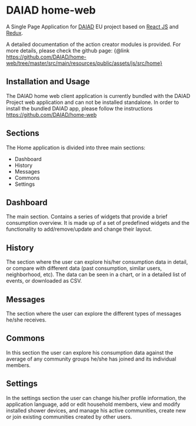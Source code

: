 DAIAD home-web
=======

A Single Page Application for [DAIAD](http://daiad.eu) EU project based on [React JS](https://facebook.github.io/react/) and [Redux](http://redux.js.org/).

A detailed documentation of the action creator modules is provided. For more details, please check the github page: {@link https://github.com/DAIAD/home-web/tree/master/src/main/resources/public/assets/js/src/home}


Installation and Usage
----------------------

The DAIAD home web client application is currently bundled with the DAIAD Project web application and can not be installed standalone.
In order to install the bundled DAIAD app, please follow the instructions https://github.com/DAIAD/home-web


Sections
----------------------

The Home application is divided into three main sections: 

+ Dashboard
+ History
+ Messages
+ Commons
+ Settings

Dashboard
----------------------

The main section. Contains a series of widgets that provide a brief consumption overview.
It is made up of a set of predefined widgets and the functionality to add/remove/update and change their layout.


History
----------------------

The section where the user can explore his/her consumption data in detail, or compare with different data (past consumption, similar users, neighborhood, etc).
The data can be seen in a chart, or in a detailed list of events, or downloaded as CSV.

Messages
----------------------

The section where the user can explore the different types of messages he/she receives.  


Commons
----------------------

In this section the user can explore his consumption data against the average of any community groups he/she has joined and its individual members.


Settings
----------------------

In the settings section the user can change his/her profile information, the application language, add or edit household members, view and modify installed shower devices, and manage his active communities, create new or join existing communities created by other users.
